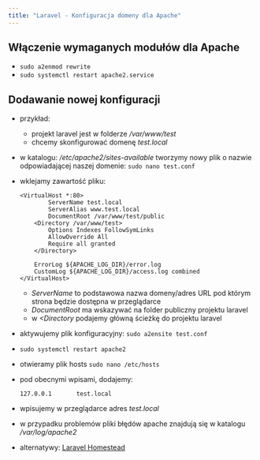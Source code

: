 ```yaml
---
title: "Laravel - Konfiguracja domeny dla Apache"
---
```


## Włączenie wymaganych modułów dla Apache
- `sudo a2enmod rewrite`
- `sudo systemctl restart apache2.service`

## Dodawanie nowej konfiguracji
- przykład:
  - projekt laravel jest w folderze */var/www/test*
  - chcemy skonfigurować domenę *test.local*

- w katalogu: */etc/apache2/sites-available* tworzymy nowy plik o nazwie odpowiadającej naszej domenie: `sudo nano test.conf`
- wklejamy zawartość pliku:
  ```
  <VirtualHost *:80>
          ServerName test.local
          ServerAlias www.test.local
          DocumentRoot /var/www/test/public
      <Directory /var/www/test>
          Options Indexes FollowSymLinks
          AllowOverride All
          Require all granted
      </Directory>

      ErrorLog ${APACHE_LOG_DIR}/error.log
      CustomLog ${APACHE_LOG_DIR}/access.log combined
  </VirtualHost>

  ```
  - *ServerName* to podstawowa nazwa domeny/adres URL pod którym strona będzie dostępna w przeglądarce
  - *DocumentRoot* ma wskazywać na folder publiczny projektu laravel
  - w *<Directory* podajemy główną ścieżkę do projektu laravel
- aktywujemy plik konfiguracyjny: `sudo a2ensite test.conf`
- `sudo systemctl restart apache2`
- otwieramy plik hosts `sudo nano /etc/hosts`
- pod obecnymi wpisami, dodajemy:
  ```
  127.0.0.1       test.local
  ```
- wpisujemy w przeglądarce adres *test.local*
- w przypadku problemów pliki błędów apache znajdują się w katalogu */var/log/apache2*
- alternatywy: [Laravel Homestead](https://laravel.com/docs/11.x/homestead)